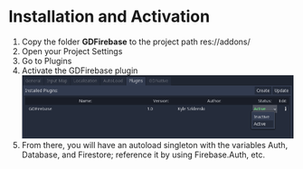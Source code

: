 # Installation and Activation
1. Copy the folder **GDFirebase** to the project path res://addons/
2. Open your Project Settings
3. Go to Plugins
4. Activate the GDFirebase plugin<br>
![Plugin Section](/Images/plugins_section.png)
5. From there, you will have an autoload singleton with the variables Auth, Database, and Firestore; reference it by using Firebase.Auth, etc.